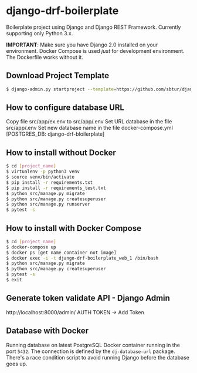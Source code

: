 # django-drf-boilerplate
Boilerplate project using Django and Django REST Framework.
Currently supporting only Python 3.x.

**IMPORTANT**:
Make sure you have Django 2.0 installed on your environment.
Docker Compose is used *just* for development environment. The Dockerfile works without it.

## Download Project Template
```bash
$ django-admin.py startproject --template=https://github.com/sbtur/django-drf-boilerplate/archive/master.zip <project_name> .

 ```

## How to configure database URL
Copy file src/app/ex.env to src/app/.env
Set URL database in the file src/app/.env
Set new database name in the file docker-compose.yml [POSTGRES_DB: django-drf-bloilerplate]

## How to install without Docker

```bash
$ cd [project_name]
$ virtualenv -p python3 venv
$ source venv/bin/activate
$ pip install -r requirements.txt
$ pip install -r requirements_test.txt
$ python src/manage.py migrate
$ python src/manage.py createsuperuser
$ python src/manage.py runserver
$ pytest -s

```

## How to install with Docker Compose

```bash
$ cd [project_name]
$ docker-compose up
$ docker ps [get name container not image]
$ docker exec -i -t django-drf-boilerplate_web_1 /bin/bash
$ python src/manage.py migrate
$ python src/manage.py createsuperuser
$ pytest -s
$ exit
```

## Generate token validate API - Django Admin
http://localhost:8000/admin/
AUTH TOKEN -> Add Token

## Database with Docker
Running database on latest PostgreSQL Docker container running in the port `5432`. The connection is defined by the `dj-database-url` package. There's a race condition script to avoid running Django before the database goes up.

<!--- ## Docs -->
<!--- Let's face it, human memory sucks. Will you remember every detail that involves your project 6 months from now? How about when the pressure is on? A project with good documentation that explains all the facets, interactions and architectural choices means you and your teammates won't have to spend hours trying to figure it out later. You can find a template to get started [here](https://github.com/sbtur/django-drf-boilerplate/wiki/Docs-Template). -->
